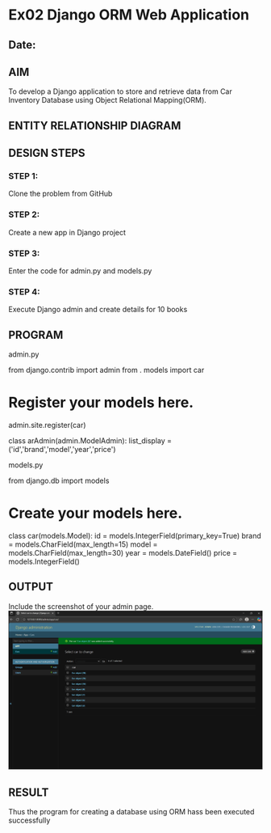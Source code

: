 # Ex02 Django ORM Web Application
## Date: 

## AIM
To develop a Django application to store and retrieve data from Car Inventory Database using Object Relational Mapping(ORM).

## ENTITY RELATIONSHIP DIAGRAM



## DESIGN STEPS

### STEP 1:
Clone the problem from GitHub

### STEP 2:
Create a new app in Django project

### STEP 3:
Enter the code for admin.py and models.py

### STEP 4:
Execute Django admin and create details for 10 books

## PROGRAM

admin.py


from django.contrib import admin
from . models import car
# Register your models here.

admin.site.register(car)

class arAdmin(admin.ModelAdmin):
    list_display = ('id','brand','model','year','price')

models.py


from django.db import models

# Create your models here.
class car(models.Model):
    id = models.IntegerField(primary_key=True)
    brand = models.CharField(max_length=15)
    model = models.CharField(max_length=30)
    year = models.DateField()
    price = models.IntegerField()

## OUTPUT

Include the screenshot of your admin page.
![alt text](<Screenshot 2025-09-20 084445.png>)

## RESULT
Thus the program for creating a database using ORM hass been executed successfully
